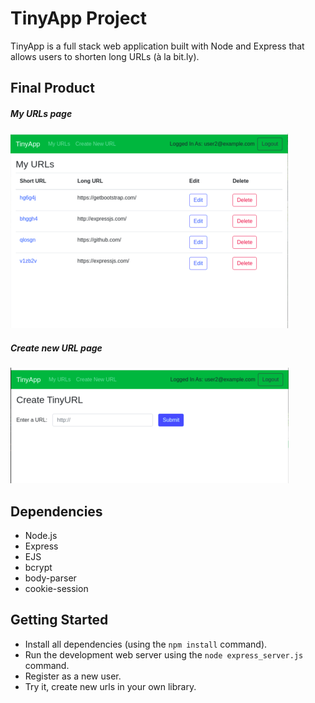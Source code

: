 # TinyApp Project

TinyApp is a full stack web application built with Node and Express that allows users to shorten long URLs (à la bit.ly).

## Final Product

##### My URLs page
!["My URLs page"](assets/images/urls.png)
##### Create new URL page
!["Create new URL page"](assets/images/create_new_url.png)

## Dependencies

- Node.js
- Express
- EJS
- bcrypt
- body-parser
- cookie-session

## Getting Started

- Install all dependencies (using the `npm install` command).
- Run the development web server using the `node express_server.js` command.
- Register as a new user.
- Try it, create new urls in your own library.